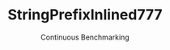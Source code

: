 ---
layout: docu
title: StringPrefixInlined777
subtitle: Continuous Benchmarking
selected: String
expanded: Benchmarking
benchmark: /individual_results/StringPrefixInlined777.html
---